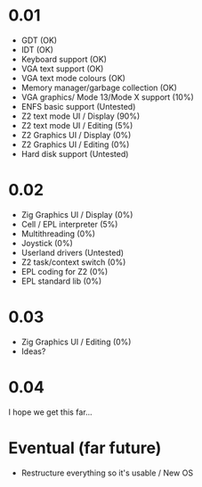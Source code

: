 # 0.01 #
  * GDT (OK)
  * IDT (OK)
  * Keyboard support (OK)
  * VGA text support (OK)
  * VGA text mode colours (OK)
  * Memory manager/garbage collection (OK)
  * VGA graphics/ Mode 13/Mode X support (10%)
  * ENFS basic support (Untested)
  * Z2 text mode UI / Display (90%)
  * Z2 text mode UI / Editing (5%)
  * Z2 Graphics UI / Display (0%)
  * Z2 Graphics UI / Editing (0%)
  * Hard disk support (Untested)

# 0.02 #
  * Zig Graphics UI / Display (0%)
  * Cell / EPL interpreter (5%)
  * Multithreading (0%)
  * Joystick (0%)
  * Userland drivers (Untested)
  * Z2 task/context switch (0%)
  * EPL coding for Z2 (0%)
  * EPL standard lib (0%)

# 0.03 #
  * Zig Graphics UI / Editing (0%)
  * Ideas?

# 0.04 #
I hope we get this far...


# Eventual (far future) #
  * Restructure everything so it's usable / New OS